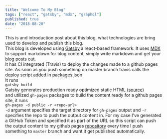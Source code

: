 ```yaml
---
title: "Welcome To My Blog"
tags: ["react", "gatsby", "mdx", "graphql"]
published: true
date: "2018-08-20"
---
```

This is and introduction post about this blog, what technologies are bring used to develop and publish this blog.
<br>
This blog is developed using [Gatsby](https://www.gatsbyjs.com/) a react-based framework. It uses [MDX](https://mdxjs.com/) to support markdown 
for blog content, simply write markdown and get your blog posts out.
<br>
It has CI integrated (Travis) to deploy the changes made to a github pages site. As soon as you push something on master branch
travis calls the deploy script added in packages.json
<br>
It runs
<br>
`gatsby build `
<br>
Gatsby generates production ready optimized static HTML ([source](https://www.gatsbyjs.com/docs/quick-start/)) 
<br>
and utilized `gh-pages` packages to build the content ready for a github pages site, it runs
<br>
`gh-pages -d public -r <repo-url>`
<br>
`-d` argument specifies the target directory for `gh-pages` output and `-r` specifies the repo to push the 
output content in. For my case I've generated a GitHub Token and specified it as part of the URL so this script
can push the output content to my github pages [repository](https://github.com/mraarif/mraarif.github.io)
every time I push something to `master` branch and want it get published automatically.
